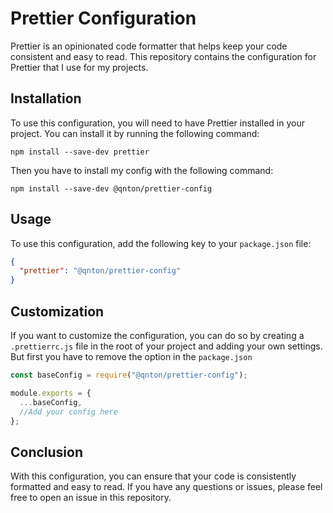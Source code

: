 # Prettier Configuration

Prettier is an opinionated code formatter that helps keep your code consistent and easy to read. This repository contains the configuration for Prettier that I use for my projects.

## Installation

To use this configuration, you will need to have Prettier installed in your project. You can install it by running the following command:

```shell
npm install --save-dev prettier
```

Then you have to install my config with the following command:

```shell
npm install --save-dev @qnton/prettier-config
```

## Usage

To use this configuration, add the following key to your `package.json` file:

```json
{
  "prettier": "@qnton/prettier-config"
}
```

## Customization

If you want to customize the configuration, you can do so by creating a `.prettierrc.js` file in the root of your project and adding your own settings. But first you have to remove the option in the `package.json`

```js
const baseConfig = require("@qnton/prettier-config");

module.exports = {
  ...baseConfig,
  //Add your config here
};
```

## Conclusion

With this configuration, you can ensure that your code is consistently formatted and easy to read. If you have any questions or issues, please feel free to open an issue in this repository.
